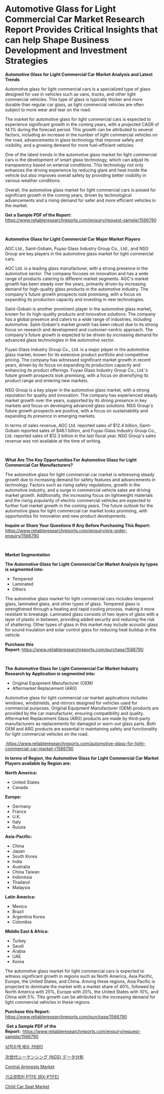 <p><h1>Automotive Glass for Light Commercial Car Market Research Report Provides Critical Insights that can help Shape Business Development and Investment Strategies</h1></p><p><strong>Automotive Glass for Light Commercial Car Market Analysis and Latest Trends</strong></p>
<p><p>Automotive glass for light commercial cars is a specialized type of glass designed for use in vehicles such as vans, trucks, and other light commercial vehicles. This type of glass is typically thicker and more durable than regular car glass, as light commercial vehicles are often subject to more wear and tear on the road.</p><p>The market for automotive glass for light commercial cars is expected to experience significant growth in the coming years, with a projected CAGR of 14.1% during the forecast period. This growth can be attributed to several factors, including an increase in the number of light commercial vehicles on the road, advancements in glass technology that improve safety and visibility, and a growing demand for more fuel-efficient vehicles.</p><p>One of the latest trends in the automotive glass market for light commercial cars is the development of smart glass technology, which can adjust its transparency based on external conditions. This technology not only enhances the driving experience by reducing glare and heat inside the vehicle but also improves overall safety by providing better visibility in various weather conditions.</p><p>Overall, the automotive glass market for light commercial cars is poised for significant growth in the coming years, driven by technological advancements and a rising demand for safer and more efficient vehicles in the market.</p></p>
<p><strong>Get a Sample PDF of the Report:&nbsp;</strong> <a href="https://www.reliableresearchreports.com/enquiry/request-sample/1566790">https://www.reliableresearchreports.com/enquiry/request-sample/1566790</a></p>
<p>&nbsp;</p>
<p><strong>Automotive Glass for Light Commercial Car Major Market Players</strong></p>
<p><p>AGC Ltd., Saint-Gobain, Fuyao Glass Industry Group Co., Ltd., and NSG Group are key players in the automotive glass market for light commercial cars. </p><p>AGC Ltd. is a leading glass manufacturer, with a strong presence in the automotive sector. The company focuses on innovation and has a wide range of products catering to different market segments. AGC's market growth has been steady over the years, primarily driven by increasing demand for high-quality glass products in the automotive industry. The company's future growth prospects look promising, with a focus on expanding its production capacity and investing in new technologies.</p><p>Saint-Gobain is another prominent player in the automotive glass market, known for its high-quality products and innovative solutions. The company has a global presence and caters to a wide range of industries, including automotive. Saint-Gobain's market growth has been robust due to its strong focus on research and development and customer-centric approach. The company's future growth is expected to be driven by increasing demand for advanced glass technologies in the automotive sector.</p><p>Fuyao Glass Industry Group Co., Ltd. is a major player in the automotive glass market, known for its extensive product portfolio and competitive pricing. The company has witnessed significant market growth in recent years, driven by its focus on expanding its production capacity and enhancing its product offerings. Fuyao Glass Industry Group Co., Ltd.'s future growth prospects look promising, with a focus on diversifying its product range and entering new markets.</p><p>NSG Group is a key player in the automotive glass market, with a strong reputation for quality and innovation. The company has experienced steady market growth over the years, supported by its strong presence in key markets and focus on developing advanced glass solutions. NSG Group's future growth prospects are positive, with a focus on sustainability and expanding its presence in emerging markets.</p><p>In terms of sales revenue, AGC Ltd. reported sales of $12.4 billion, Saint-Gobain reported sales of $46.1 billion, and Fuyao Glass Industry Group Co., Ltd. reported sales of $12.3 billion in the last fiscal year. NSG Group's sales revenue was not available at the time of writing.</p></p>
<p>&nbsp;</p>
<p><strong>What Are The Key Opportunities For Automotive Glass for Light Commercial Car Manufacturers?</strong></p>
<p><p>The automotive glass for light commercial car market is witnessing steady growth due to increasing demand for safety features and advancements in technology. Factors such as rising safety regulations, growth in the automotive industry, and a surge in commercial vehicle sales are driving market growth. Additionally, the increasing focus on lightweight materials and the rising popularity of electric commercial vehicles are expected to further fuel market growth in the coming years. The future outlook for the automotive glass for light commercial car market looks promising, with opportunities for innovation and new product developments.</p></p>
<p><strong>Inquire or Share Your Questions If Any Before Purchasing This Report:</strong> <a href="https://www.reliableresearchreports.com/enquiry/pre-order-enquiry/1566790">https://www.reliableresearchreports.com/enquiry/pre-order-enquiry/1566790</a></p>
<p>&nbsp;</p>
<p><strong>Market Segmentation</strong></p>
<p><strong>The Automotive Glass for Light Commercial Car Market Analysis by types is segmented into:</strong></p>
<p><ul><li>Tempered</li><li>Laminated</li><li>Others</li></ul></p>
<p><p>The automotive glass market for light commercial cars includes tempered glass, laminated glass, and other types of glass. Tempered glass is strengthened through a heating and rapid cooling process, making it more resistant to breakage. Laminated glass consists of two layers of glass with a layer of plastic in between, providing added security and reducing the risk of shattering. Other types of glass in this market may include acoustic glass for sound insulation and solar control glass for reducing heat buildup in the vehicle.</p></p>
<p><strong>Purchase this Report:&nbsp;</strong><a href="https://www.reliableresearchreports.com/purchase/1566790">https://www.reliableresearchreports.com/purchase/1566790</a></p>
<p>&nbsp;</p>
<p><strong>The Automotive Glass for Light Commercial Car Market Industry Research by Application is segmented into:</strong></p>
<p><ul><li>Original Equipment Manufacturer (OEM)</li><li>Aftermarket Replacement (ARG)</li></ul></p>
<p><p>Automotive glass for light commercial car market applications includes windows, windshields, and mirrors designed for vehicles used for commercial purposes. Original Equipment Manufacturer (OEM) products are provided by the car manufacturer, ensuring compatibility and quality. Aftermarket Replacement Glass (ARG) products are made by third-party manufacturers as replacements for damaged or worn-out glass parts. Both OEM and ARG products are essential in maintaining safety and functionality for light commercial vehicles on the road.</p></p>
<p><a href="https://www.reliableresearchreports.com/automotive-glass-for-light-commercial-car-market-r1566790">&nbsp;https://www.reliableresearchreports.com/automotive-glass-for-light-commercial-car-market-r1566790</a></p>
<p><strong>In terms of Region, the Automotive Glass for Light Commercial Car Market Players available by Region are:</strong></p>
<p>
    <p> <strong> North America: </strong>
        <ul>
            <li>United States</li>
            <li>Canada</li>
        </ul>
        </p> 
    <p> <strong> Europe: </strong>
        <ul>
            <li>Germany</li>
            <li>France</li>
            <li>U.K.</li>
            <li>Italy</li>
            <li>Russia</li>
        </ul>
        </p> 
    <p> <strong> Asia-Pacific: </strong>
        <ul>
            <li>China</li>
            <li>Japan</li>
            <li>South Korea</li>
            <li>India</li>
            <li>Australia</li>
            <li>China Taiwan</li>
            <li>Indonesia</li>
            <li>Thailand</li>
            <li>Malaysia</li>
        </ul>
        </p> 
    <p> <strong> Latin America: </strong>
        <ul>
            <li>Mexico</li>
            <li>Brazil</li>
            <li>Argentina Korea</li>
            <li>Colombia</li>
        </ul>
        </p> 
    <p> <strong> Middle East & Africa: </strong>
        <ul>
            <li>Turkey</li>
            <li>Saudi</li>
            <li>Arabia</li>
            <li>UAE</li>
            <li>Korea</li>
        </ul>
    </p>
    </p>
<p><p>The automotive glass market for light commercial cars is expected to witness significant growth in regions such as North America, Asia Pacific, Europe, the United States, and China. Among these regions, Asia Pacific is projected to dominate the market with a market share of 40%, followed by North America with 25%, Europe with 20%, the United States with 10%, and China with 5%. This growth can be attributed to the increasing demand for light commercial vehicles in these regions.</p></p>
<p><strong>Purchase this Report: </strong><a href="https://www.reliableresearchreports.com/purchase/1566790">https://www.reliableresearchreports.com/purchase/1566790</a></p>
<p>&nbsp;<strong>Get a Sample PDF of the Report:&nbsp;&nbsp;</strong><a href="https://www.reliableresearchreports.com/enquiry/request-sample/1566790">https://www.reliableresearchreports.com/enquiry/request-sample/1566790</a></p>
<p><strong></strong></p>
<p><p><a href="https://medium.com/@aidenreinger/%EB%87%8C%EC%B2%99%EC%88%98%EC%95%A1-%EB%B0%B0%EC%95%A1-%EC%B9%B4%ED%85%8C%ED%84%B0-%EC%8B%9C%EC%9E%A5-%EC%8B%9C%EC%9E%A5-%EC%A0%90%EC%9C%A0%EC%9C%A8-%EC%8B%9C%EC%9E%A5-%EB%8F%99%ED%96%A5-%EB%B0%8F-%EB%AF%B8%EB%9E%98-%EC%84%B1%EC%9E%A5-%ED%83%90%EC%83%89-b60e0383a850">뇌척수액 배수 카테터</a></p><p><a href="https://medium.com/@saigekulas/%E6%AC%A1%E4%B8%96%E4%BB%A3%E3%82%B7%E3%83%BC%E3%82%B1%E3%83%B3%E3%82%B9-ngs-%E3%83%87%E3%83%BC%E3%82%BF%E8%A7%A3%E6%9E%90%E5%B8%82%E5%A0%B4%E3%83%AC%E3%83%9D%E3%83%BC%E3%83%88%E3%81%AF-%E3%81%93%E3%81%AE%E5%B8%82%E5%A0%B4%E3%81%AE%E6%9C%80%E6%96%B0%E3%81%AE%E3%83%88%E3%83%AC%E3%83%B3%E3%83%89%E3%82%84%E6%88%90%E9%95%B7%E6%A9%9F%E4%BC%9A%E3%82%92%E6%98%8E%E3%82%89%E3%81%8B%E3%81%AB%E3%81%97%E3%81%BE%E3%81%99-d1de5e0d905c">次世代シーケンシング (NGS) データ分析</a></p><p><a href="https://github.com/Valeridd446677/Market-Research-Report-List-1/blob/main/central-armrests-market.md">Central Armrests Market</a></p><p><a href="https://medium.com/@bustersipes981/%EA%B5%90%EC%B0%A8-%EC%97%B0%EA%B2%B0%EB%90%9C-ptfe-rx-ptfe-%EC%8B%9C%EC%9E%A5%EC%9D%80-%EC%8B%9C%EC%9E%A5-%EC%A0%90%EC%9C%A0%EC%9C%A8-%ED%81%AC%EA%B8%B0-%EB%B0%8F-2031%EB%85%84%EA%B9%8C%EC%A7%80%EC%9D%98-%EC%98%88%EC%83%81-%EC%98%88%EC%B8%A1%EC%97%90-%EC%B4%88%EC%A0%90%EC%9D%84-%EB%A7%9E%EC%B6%A5%EB%8B%88%EB%8B%A4-9414ad1413f3">가교결합된 PTFE (RX-PTFE)</a></p><p><a href="https://github.com/IzaiahBartell/Market-Research-Report-List-1/blob/main/child-car-seat-market.md">Child Car Seat Market</a></p></p>